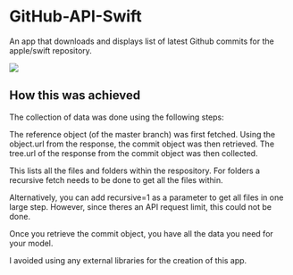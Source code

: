 # GitHub-API-Swift
An app that downloads and displays list of latest Github commits for the apple/swift repository.

![](https://media.giphy.com/media/pjr0DjuecJhJN8IogC/giphy.gif)

## How this was achieved

The collection of data was done using the following steps:

The reference object (of the master branch) was first fetched.
Using the object.url from the response, the commit object was then retrieved.
The tree.url of the response from the commit object was then collected.

This lists all the files and folders within the respository. For folders a recursive fetch needs to be done to get all the files within.

Alternatively, you can add recursive=1 as a parameter to get all files in one large step. However, since theres an API request limit, this could not be done.

Once you retrieve the commit object, you have all the data you need for your model.

I avoided using any external libraries for the creation of this app.
